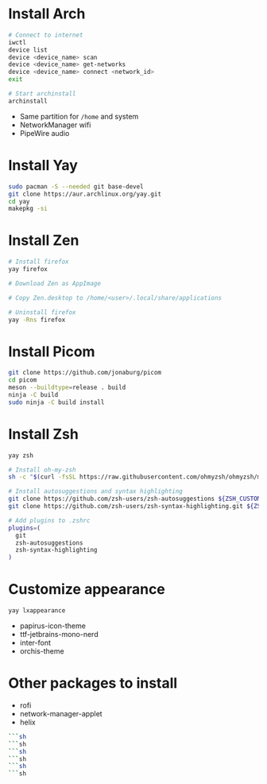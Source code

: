 # Install Arch

```sh
# Connect to internet
iwctl
device list
device <device_name> scan
device <device_name> get-networks
device <device_name> connect <network_id>
exit

# Start archinstall
archinstall
```

- Same partition for `/home` and system
- NetworkManager wifi
- PipeWire audio

# Install Yay

```sh
sudo pacman -S --needed git base-devel
git clone https://aur.archlinux.org/yay.git
cd yay
makepkg -si
```

# Install Zen

```sh
# Install firefox
yay firefox

# Download Zen as AppImage

# Copy Zen.desktop to /home/<user>/.local/share/applications

# Uninstall firefox
yay -Rns firefox
```

# Install Picom

```sh
git clone https://github.com/jonaburg/picom
cd picom
meson --buildtype=release . build
ninja -C build
sudo ninja -C build install
```

# Install Zsh

```sh
yay zsh

# Install oh-my-zsh
sh -c "$(curl -fsSL https://raw.githubusercontent.com/ohmyzsh/ohmyzsh/master/tools/install.sh)"

# Install autosuggestions and syntax highlighting
git clone https://github.com/zsh-users/zsh-autosuggestions ${ZSH_CUSTOM:-~/.oh-my-zsh/custom}/plugins/zsh-autosuggestions
git clone https://github.com/zsh-users/zsh-syntax-highlighting.git ${ZSH_CUSTOM:-~/.oh-my-zsh/custom}/plugins/zsh-syntax-highlighting

# Add plugins to .zshrc
plugins=(
  git
  zsh-autosuggestions
  zsh-syntax-highlighting
)
```

# Customize appearance

```sh
yay lxappearance
```

- papirus-icon-theme
- ttf-jetbrains-mono-nerd
- inter-font
- orchis-theme

# Other packages to install

- rofi
- network-manager-applet
- helix

```sh
```sh
```sh
```sh
```sh
```sh
```sh
